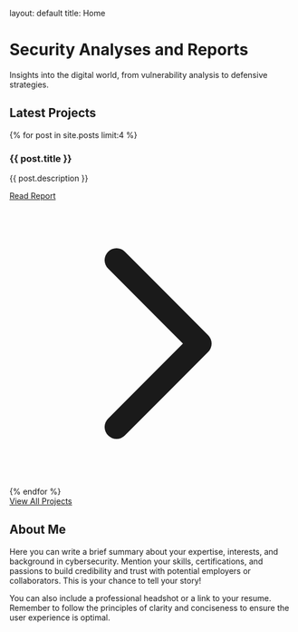 layout: default title: Home
<!-- Hero Section -->

<main class="hero-gradient px-4 md:px-12 py-20 md:py-32 text-center border-b border-gray-700">
<h1 class="text-4xl md:text-6xl font-extrabold leading-tight text-white mb-4">
<span class="text-gradient">Security</span> Analyses and Reports
</h1>
<p class="text-lg md:text-xl font-light text-gray-300 max-w-3xl mx-auto mb-12">
Insights into the digital world, from vulnerability analysis to defensive strategies.
</p>
</main>

<!-- Projects Section -->

<section id="projects" class="container mx-auto px-4 md:px-12 py-16">
<h2 class="text-3xl font-bold mb-8 text-white">Latest Projects</h2>
<div class="grid grid-cols-1 md:grid-cols-2 lg:grid-cols-2 gap-6">
{% for post in site.posts limit:4 %}
<div class="bento-card p-6 md:p-8 rounded-2xl border border-gray-700">
<h3 class="text-2xl font-bold text-white mb-2">{{ post.title }}</h3>
<p class="text-gray-400 mb-4">{{ post.description }}</p>
<a href="{{ post.url }}" class="text-blue-400 hover:text-blue-300 font-semibold inline-flex items-center">
Read Report
<svg class="ml-2 w-4 h-4" fill="none" viewBox="0 0 24 24" stroke="currentColor">
<path stroke-linecap="round" stroke-linejoin="round" stroke-width="2" d="M9 5l7 7-7 7"></path>
</svg>
</a>
</div>
{% endfor %}
</div>

<!-- Link to all projects -->
<div class="text-center mt-12">
    <a href="/projects" class="inline-block px-8 py-4 text-lg font-semibold text-white bg-blue-500 rounded-full hover:bg-blue-600 transition-colors">
        View All Projects
    </a>
</div>

</section>

<!-- About Section -->

<section id="about" class="container mx-auto px-4 md:px-12 py-16">
<h2 class="text-3xl font-bold text-center mb-8 text-white">About Me</h2>
<div class="max-w-3xl mx-auto text-gray-300 leading-relaxed space-y-4">
<p>Here you can write a brief summary about your expertise, interests, and background in cybersecurity. Mention your skills, certifications, and passions to build credibility and trust with potential employers or collaborators. This is your chance to tell your story!</p>
<p>You can also include a professional headshot or a link to your resume. Remember to follow the principles of <span class="text-white">clarity and conciseness</span> to ensure the user experience is optimal.</p>
</div>
</section>
